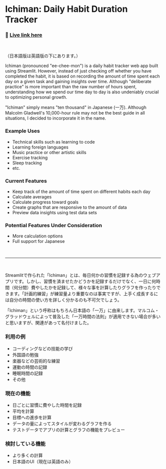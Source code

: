 # Ichiman: Daily Habit Duration Tracker

### 🔗 [Live link here](https://ichiman.streamlit.app)

<br>

（日本語版は英語版の下にあります。）

Ichiman (pronounced "ee-chee-mon") is a daily habit tracker web app built using Streamlit. However, instead of just checking off whether you have completed the habit, it is based on recording the amount of time spent each day on a given task and gaining insights over time. Although "deliberate practice" is more important than the raw number of hours spent, understanding how we spend our time day to day is also undeniably crucial to optimizing personal growth. 

"Ichiman" simply means "ten thousand" in Japanese (一万). Although Malcolm Gladwell's 10,000-hour rule may not be the best guide in all situations, I decided to incorporate it in the name. 

### Example Uses
- Technical skills such as learning to code
- Learning foreign languages
- Music practice or other artistic skills
- Exercise tracking
- Sleep tracking
- etc.

### Current Features
- Keep track of the amount of time spent on different habits each day
- Calculate averages
- Calculate progress toward goals
- Create graphs that are responsive to the amount of data
- Preview data insights using test data sets

### Potential Features Under Consideration
- More calculation options
- Full support for Japanese

<br>

---

<br>

Streamlitで作られた「Ichiman」とは、毎日何かの習慣を記録する為のウェブアプリです。しかし、習慣を済ませたかどうかを記録するだけでなく、一日に何時間（何分間）費やしたかを記録して、様々な事を計算したりグラフを作ったりできます。「計画的練習」が練習量より重要なのは事実ですが、上手く成長するには自分の時間の使い方を詳しく分かるのも不可欠でしょう。

「Ichiman」という呼称はもちろん日本語の「一万」に由来します。マルコム・グラッドウェルによって普及した「一万時間の法則」が適用できない場合が多いと思いますが、関連があって名付けました。

### 利用の例
- コーディングなどの技能の学び
- 外国語の勉強
- 楽器などの芸術的な練習
- 運動の時間の記録
- 睡眠時間の記録
- その他

### 現在の機能
- 日ごとに習慣に費やした時間を記録
- 平均を計算
- 目標への進歩を計算
- データの量によってスタイルが変わるグラフを作る
- テストデータでアプリの計算とグラフの機能をプレビュー

### 検討している機能
- より多くの計算
- 日本語のUI（現在は英語のみ）

